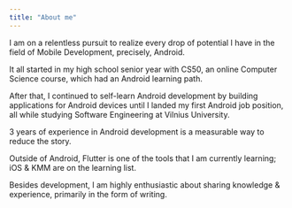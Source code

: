 ```yaml
---
title: "About me"
---
```


I am on a relentless pursuit to realize every drop of potential I have in the field of Mobile Development, precisely, Android.

It all started in my high school senior year with CS50, an online Computer Science course, which had an Android learning path.

After that, I continued to self-learn Android development by building applications for Android devices until I landed my first Android job position, all while studying Software Engineering at Vilnius University.

3 years of experience in Android development is a measurable way to reduce the story.

Outside of Android, Flutter is one of the tools that I am currently learning; iOS & KMM are on the learning list.

Besides development, I am highly enthusiastic about sharing knowledge & experience, primarily in the form of writing.